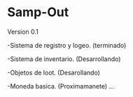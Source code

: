 # Samp-Out
Version 0.1

-Sistema de registro y logeo. (terminado)

-Sistema de inventario. (Desarrollando)

-Objetos de loot. (Desarollando)

-Moneda basica. (Proximamanete)
...


